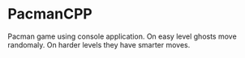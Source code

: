 # PacmanCPP
Pacman game using console application. On easy level ghosts move randomaly. On harder levels they have smarter moves.
